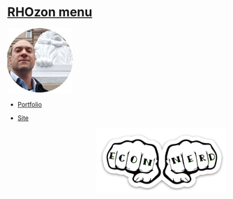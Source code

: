 # [RHOzon menu](https://rhozon.github.io/) 



![](me.jpg)      


- [Portfolio](https://rhozon.github.io/PortfolioRodrigo.html)
                                                                                                             
- [Site](https://rhozon.github.io/site/)             
                        <p align="center">
                        <img align="right" width="300" height="150" src="https://github.com/rhozon/rhozon.github.io/blob/master/econnerd.png">
                        </p>



